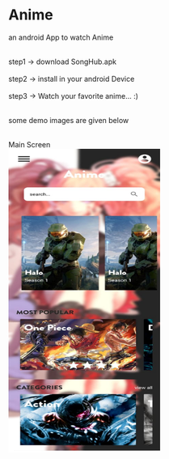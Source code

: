 # Anime
 an android App to watch Anime

<br>step1 -> download SongHub.apk <br/>
<br>step2 -> install in your android Device <br/>
<br>step3 -> Watch your favorite anime... :) <br/>

<br>some demo images are given below<br/>

<br>Main Screen<br> <img src="https://github.com/Shivanshsinghfrosty/Anime/blob/main/image/main.jpeg" width="300" height="600" />


